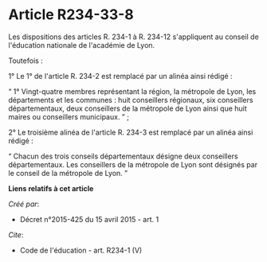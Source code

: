 # Article R234-33-8

Les dispositions des articles R. 234-1 à R. 234-12 s'appliquent au conseil de l'éducation nationale de l'académie de Lyon. 

Toutefois : 

1° Le 1° de l'article R. 234-2 est remplacé par un alinéa ainsi rédigé : 

“ 1° Vingt-quatre membres représentant la région, la métropole de Lyon, les départements et les communes : huit conseillers
régionaux, six conseillers départementaux, deux conseillers de la métropole de Lyon ainsi que huit maires ou conseillers
municipaux. ” ; 

2° Le troisième alinéa de l'article R. 234-3 est remplacé par un alinéa ainsi rédigé : 

“ Chacun des trois conseils départementaux désigne deux conseillers départementaux. Les conseillers de la métropole de Lyon
sont désignés par le conseil de la métropole de Lyon. ”

**Liens relatifs à cet article**

_Créé par_:

  - Décret n°2015-425 du 15 avril 2015 - art. 1

_Cite_:

  - Code de l'éducation - art. R234-1 (V)
